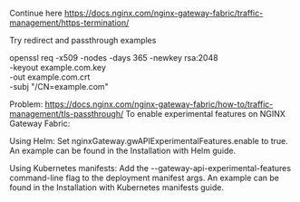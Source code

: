 Continue here https://docs.nginx.com/nginx-gateway-fabric/traffic-management/https-termination/

Try redirect and passthrough examples

openssl req -x509 -nodes -days 365 -newkey rsa:2048 \
  -keyout example.com.key \
  -out example.com.crt \
  -subj "/CN=example.com"


Problem:
https://docs.nginx.com/nginx-gateway-fabric/how-to/traffic-management/tls-passthrough/
To enable experimental features on NGINX Gateway Fabric:

Using Helm: Set nginxGateway.gwAPIExperimentalFeatures.enable to true. An example can be found in the Installation with Helm guide.

Using Kubernetes manifests: Add the --gateway-api-experimental-features command-line flag to the deployment manifest args. An example can be found in the Installation with Kubernetes manifests guide.